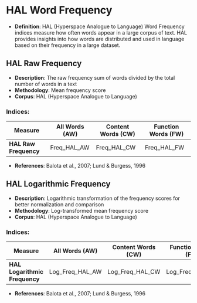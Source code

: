 # HAL Word Frequency

- **Definition**: HAL (Hyperspace Analogue to Language) Word Frequency indices measure how often words appear in a large corpus of text. HAL provides insights into how words are distributed and used in language based on their frequency in a large dataset.

## HAL Raw Frequency
- **Description**: The raw frequency sum of words divided by the total number of words in a text
- **Methodology**: Mean frequency score
- **Corpus**: HAL (Hyperspace Analogue to Language)

### Indices:

| Measure | All Words (AW) | Content Words (CW) | Function Words (FW) |
|----------|---------------|-------------------|-------------------|
| **HAL Raw Frequency** | Freq_HAL_AW | Freq_HAL_CW | Freq_HAL_FW |

- **References**: Balota et al., 2007; Lund & Burgess, 1996

## HAL Logarithmic Frequency
- **Description**: Logarithmic transformation of the frequency scores for better normalization and comparison
- **Methodology**: Log-transformed mean frequency score
- **Corpus**: HAL (Hyperspace Analogue to Language)

### Indices:

| Measure | All Words (AW) | Content Words (CW) | Function Words (FW) |
|----------|---------------|-------------------|-------------------|
| **HAL Logarithmic Frequency** | Log_Freq_HAL_AW | Log_Freq_HAL_CW | Log_Freq_HAL_FW |

- **References**: Balota et al., 2007; Lund & Burgess, 1996





